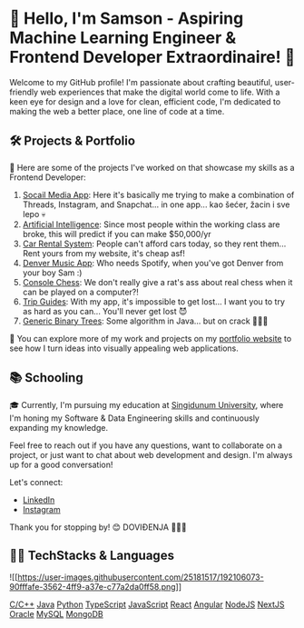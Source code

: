 # 👋 Hello, I'm Samson - Aspiring Machine Learning Engineer & Frontend Developer Extraordinaire! 🚀

Welcome to my GitHub profile! I'm passionate about crafting beautiful, user-friendly web experiences that make the digital world come to life. With a keen eye for design and a love for clean, efficient code, I'm dedicated to making the web a better place, one line of code at a time.

## 🛠️ Projects & Portfolio

🌟 Here are some of the projects I've worked on that showcase my skills as a Frontend Developer:

1. [Socail Media App](https://github.com/korisnik-samson/social): Here it's basically me trying to make a combination of Threads, Instagram, and Snapchat... in one app... kao šećer, žacin i sve lepo 💀
2. [Artificial Intelligence](https://github.com/korisnik-samson/income-predictor): Since most people within the working class are broke, this will predict if you can make $50,000/yr
3. [Car Rental System](https://github.com/korisnik-samson/car-octo-system): People can't afford cars today, so they rent them... Rent yours from my website, it's cheap asf!
4. [Denver Music App](https://github.com/korisnik-samson/denver): Who needs Spotify, when you've got Denver from your boy Sam :)
5. [Console Chess](https://github.com/korisnik-samson/console-chess-sans): We don't really give a rat's ass about real chess when it can be played on a computer?!
6. [Trip Guides](https://github.com/korisnik-samson/travel-booking): With my app, it's impossible to get lost... I want you to try as hard as you can... You'll never get lost 😈
7. [Generic Binary Trees](https://github.com/samson-offorjindu/Generic-Binary-Tree): Some algorithm in Java... but on crack 💫🌠✨

💼 You can explore more of my work and projects on my [portfolio website](https://myportfolio-sam.vercel.app/) to see how I turn ideas into visually appealing web applications.

## 📚 Schooling

🎓 Currently, I'm pursuing my education at [Singidunum University](https://singidunum.ac.rs), where I'm honing my Software & Data Engineering skills and continuously expanding my knowledge.

Feel free to reach out if you have any questions, want to collaborate on a project, or just want to chat about web development and design. I'm always up for a good conversation!

Let's connect:
- [LinkedIn](https://www.linkedin.com/in/samson-offorjindu/)
- [Instagram](https://www.instagram.com/knez.sam/)

Thank you for stopping by! 😊
DOVIĐENJA 💫🌠😎

## 🧑‍💻 TechStacks & Languages

![[https://user-images.githubusercontent.com/25181517/192106073-90fffafe-3562-4ff9-a37e-c77a2da0ff58.png]]

[C/C++](https://user-images.githubusercontent.com/25181517/192106073-90fffafe-3562-4ff9-a37e-c77a2da0ff58.png)
[Java](https://user-images.githubusercontent.com/25181517/117201156-9a724800-adec-11eb-9a9d-3cd0f67da4bc.png)
[Python](https://user-images.githubusercontent.com/25181517/183423507-c056a6f9-1ba8-4312-a350-19bcbc5a8697.png)
[TypeScript](https://user-images.githubusercontent.com/25181517/183890598-19a0ac2d-e88a-4005-a8df-1ee36782fde1.png)
[JavaScript](https://user-images.githubusercontent.com/25181517/117447155-6a868a00-af3d-11eb-9cfe-245df15c9f3f.png)
[React](https://user-images.githubusercontent.com/25181517/183897015-94a058a6-b86e-4e42-a37f-bf92061753e5.png)
[Angular](https://user-images.githubusercontent.com/25181517/183890595-779a7e64-3f43-4634-bad2-eceef4e80268.png)
[NodeJS](https://user-images.githubusercontent.com/25181517/183568594-85e280a7-0d7e-4d1a-9028-c8c2209e073c.png)
[NextJS](https://github.com/marwin1991/profile-technology-icons/assets/136815194/5f8c622c-c217-4649-b0a9-7e0ee24bd704)
[Oracle](https://user-images.githubusercontent.com/25181517/117208736-bdedc080-adf5-11eb-912f-61c7d43705f6.png)
[MySQL](https://user-images.githubusercontent.com/25181517/183896128-ec99105a-ec1a-4d85-b08b-1aa1620b2046.png)
[MongoDB](https://user-images.githubusercontent.com/25181517/182884177-d48a8579-2cd0-447a-b9a6-ffc7cb02560e.png)

